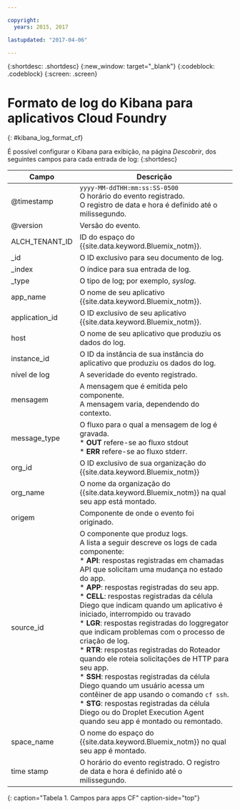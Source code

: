 ```yaml
---

copyright:
  years: 2015, 2017

lastupdated: "2017-04-06"

---
```



{:shortdesc: .shortdesc}
{:new_window: target="_blank"}
{:codeblock: .codeblock}
{:screen: .screen}


# Formato de log do Kibana para aplicativos Cloud Foundry
{: #kibana_log_format_cf}

É possível configurar o Kibana para exibição, na página *Descobrir*, dos seguintes campos para cada entrada de log:
{:shortdesc}

| Campo | Descrição |
|-------|-------------|
| @timestamp | `yyyy-MM-ddTHH:mm:ss:SS-0500`  <br> O horário do evento registrado. <br> O registro de data e hora é definido até o milissegundo. |
| @version | Versão do evento. |
| ALCH_TENANT_ID | ID do espaço do {{site.data.keyword.Bluemix_notm}}. |
| \_id | O ID exclusivo para seu documento de log. |
| \_index | O índice para sua entrada de log. |
| \_type | O tipo de log; por exemplo, *syslog*. |
| app_name | O nome de seu aplicativo {{site.data.keyword.Bluemix_notm}}. |
| application_id | O ID exclusivo de seu aplicativo {{site.data.keyword.Bluemix_notm}}. |
| host | O nome de seu aplicativo que produziu os dados do log. |
| instance_id | O ID da instância de sua instância do aplicativo que produziu os dados do log. |
| nível de log | A severidade do evento registrado. |
| mensagem | A mensagem que é emitida pelo componente. <br> A mensagem varia, dependendo do contexto. |
| message_type | O fluxo para o qual a mensagem de log é gravada. <br> * **OUT** refere-se ao fluxo stdout <br> * **ERR** refere-se ao fluxo stderr. |
| org_id | O ID exclusivo de sua organização do {{site.data.keyword.Bluemix_notm}} |
| org_name | O nome da organização do {{site.data.keyword.Bluemix_notm}} na qual seu app está montado. |
| origem | Componente de onde o evento foi originado. |
| source_id | O componente que produz logs. <br> A lista a seguir descreve os logs de cada componente: <br> * **API**: respostas registradas em chamadas API que solicitam uma mudança no estado do app. <br> * **APP**: respostas registradas do seu app. <br> * **CELL**: respostas registradas da célula Diego que indicam quando um aplicativo é iniciado, interrompido ou travado <br> * **LGR**: respostas registradas do loggregator que indicam problemas com o processo de criação de log. <br> * **RTR**: respostas registradas do Roteador quando ele roteia solicitações de HTTP para seu app. <br> * **SSH**: respostas registradas da célula Diego quando um usuário acessa um contêiner de app usando o comando `cf ssh`. <br> * **STG**: respostas registradas da célula Diego ou do Droplet Execution Agent quando seu app é montado ou remontado. |
| space_name | O nome do espaço do {{site.data.keyword.Bluemix_notm}} no qual seu app é montado. |
| time stamp | O horário do evento registrado. O registro de data e hora é definido até o milissegundo. |
{: caption="Tabela 1. Campos para apps CF" caption-side="top"}


